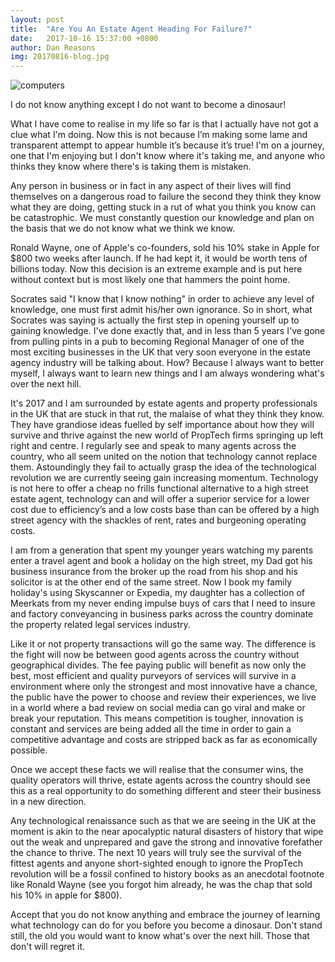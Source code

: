 ```yaml
---
layout: post
title:  "Are You An Estate Agent Heading For Failure?"
date:   2017-10-16 15:37:00 +0800
author: Dan Reasons
img: 20170816-blog.jpg
---
```


![computers]({{site.url}}/images/20170816-blog.jpg)

I do not know anything except I do not want to become a dinosaur!

What I have come to realise in my life so far is that I actually have not got a clue what I'm doing. Now this is not because I’m making some lame and transparent attempt to appear humble it’s because it’s true! I'm on a journey, one that I'm enjoying but I don't know where it's taking me, and anyone who thinks they know where there's is taking them is mistaken.

<!--more-->

Any person in business or in fact in any aspect of their lives will find themselves on a dangerous road to failure the second they think they know what they are doing, getting stuck in a rut of what you think you know can be catastrophic. We must constantly question our knowledge and plan on the basis that we do not know what we think we know.

Ronald Wayne, one of Apple's co-founders, sold his 10% stake in Apple for $800 two weeks after launch. If he had kept it, it would be worth tens of billions today. Now this decision is an extreme example and is put here without context but is most likely one that hammers the point home.

Socrates said "I know that I know nothing" in order to achieve any level of knowledge, one must first admit his/her own ignorance. So in short, what Socrates was saying is actually the first step in opening yourself up to gaining knowledge. I've done exactly that, and in less than 5 years I've gone from pulling pints in a pub to becoming Regional Manager of one of the most exciting businesses in the UK that very soon everyone in the estate agency industry will be talking about. How? Because I always want to better myself, I always want to learn new things and I am always wondering what's over the next hill.

It's 2017 and I am surrounded by estate agents and property professionals in the UK that are stuck in that rut, the malaise of what they think they know. They have grandiose ideas fuelled by self importance about how they will survive and thrive against the new world of PropTech firms springing up left right and centre. I regularly see and speak to many agents across the country, who all seem united on the notion that technology cannot replace them. Astoundingly they fail to actually grasp the idea of the technological revolution we are currently seeing gain increasing momentum. Technology is not here to offer a cheap no frills functional alternative to a high street estate agent, technology can and will offer a superior service for a lower cost due to efficiency’s and a low costs base than can be offered by a high street agency with the shackles of rent, rates and burgeoning operating costs.

I am from a generation that spent my younger years watching my parents enter a travel agent and book a holiday on the high street, my Dad got his business insurance from the broker up the road from his shop and his solicitor is at the other end of the same street. Now I book my family holiday's using Skyscanner or Expedia, my daughter has a collection of Meerkats from my never ending impulse buys of cars that I need to insure and factory conveyancing in business parks across the country dominate the property related legal services industry.

Like it or not property transactions will go the same way. The difference is the fight will now be between good agents across the country without geographical divides. The fee paying public will benefit as now only the best, most efficient and quality purveyors of services will survive in a environment where only the strongest and most innovative have a chance, the public have the power to choose and review their experiences, we live in a world where a bad review on social media can go viral and make or break your reputation. This means competition is tougher, innovation is constant and services are being added all the time in order to gain a competitive advantage and costs are stripped back as far as economically possible.

Once we accept these facts we will realise that the consumer wins, the quality operators will thrive, estate agents across the country should see this as a real opportunity to do something different and steer their business in a new direction.

Any technological renaissance such as that we are seeing in the UK at the moment is akin to the near apocalyptic natural disasters of history that wipe out the weak and unprepared and gave the strong and innovative forefather the chance to thrive. The next 10 years will truly see the survival of the fittest agents and anyone short-sighted enough to ignore the PropTech revolution will be a fossil confined to history books as an anecdotal footnote like Ronald Wayne (see you forgot him already, he was the chap that sold his 10% in apple for $800).

Accept that you do not know anything and embrace the journey of learning what technology can do for you before you become a dinosaur. Don't stand still, the old you would want to know what's over the next hill. Those that don't will regret it.
